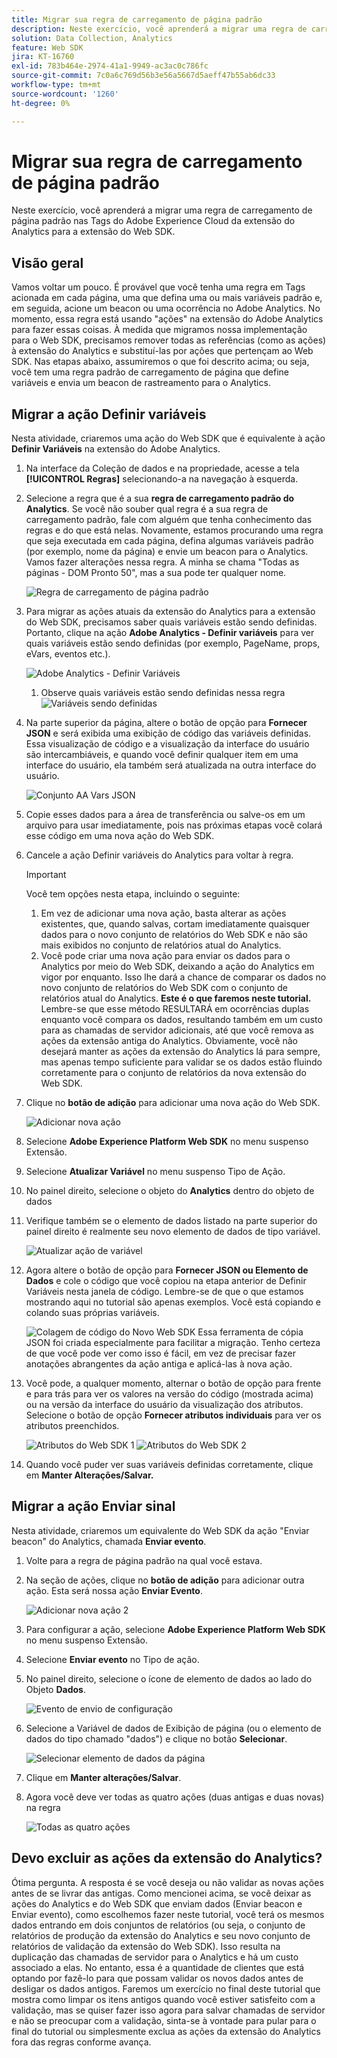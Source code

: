 ```yaml
---
title: Migrar sua regra de carregamento de página padrão
description: Neste exercício, você aprenderá a migrar uma regra de carregamento de página padrão nas Tags do Adobe Experience Cloud da extensão do Analytics para a extensão do Web SDK.
solution: Data Collection, Analytics
feature: Web SDK
jira: KT-16760
exl-id: 783b464e-2974-41a1-9949-ac3ac0c786fc
source-git-commit: 7c0a6c769d56b3e56a5667d5aeff47b55ab6dc33
workflow-type: tm+mt
source-wordcount: '1260'
ht-degree: 0%

---
```


# Migrar sua regra de carregamento de página padrão

Neste exercício, você aprenderá a migrar uma regra de carregamento de página padrão nas Tags do Adobe Experience Cloud da extensão do Analytics para a extensão do Web SDK.

## Visão geral

Vamos voltar um pouco. É provável que você tenha uma regra em Tags acionada em cada página, uma que defina uma ou mais variáveis padrão e, em seguida, acione um beacon ou uma ocorrência no Adobe Analytics. No momento, essa regra está usando &quot;ações&quot; na extensão do Adobe Analytics para fazer essas coisas. À medida que migramos nossa implementação para o Web SDK, precisamos remover todas as referências (como as ações) à extensão do Analytics e substituí-las por ações que pertençam ao Web SDK. Nas etapas abaixo, assumiremos o que foi descrito acima; ou seja, você tem uma regra padrão de carregamento de página que define variáveis e envia um beacon de rastreamento para o Analytics.

## Migrar a ação Definir variáveis

Nesta atividade, criaremos uma ação do Web SDK que é equivalente à ação **Definir Variáveis** na extensão do Adobe Analytics.

1. Na interface da Coleção de dados e na propriedade, acesse a tela **[!UICONTROL Regras]** selecionando-a na navegação à esquerda.
1. Selecione a regra que é a sua **regra de carregamento padrão do Analytics**. Se você não souber qual regra é a sua regra de carregamento padrão, fale com alguém que tenha conhecimento das regras e do que está nelas. Novamente, estamos procurando uma regra que seja executada em cada página, defina algumas variáveis padrão (por exemplo, nome da página) e envie um beacon para o Analytics. Vamos fazer alterações nessa regra. A minha se chama &quot;Todas as páginas - DOM Pronto 50&quot;, mas a sua pode ter qualquer nome.

   ![Regra de carregamento de página padrão](assets/default-page-load-rule.jpg)

1. Para migrar as ações atuais da extensão do Analytics para a extensão do Web SDK, precisamos saber quais variáveis estão sendo definidas. Portanto, clique na ação **Adobe Analytics - Definir variáveis** para ver quais variáveis estão sendo definidas (por exemplo, PageName, props, eVars, eventos etc.).

   ![Adobe Analytics - Definir Variáveis](assets/aa-set-variables.jpg)
   1. Observe quais variáveis estão sendo definidas nessa regra
      ![Variáveis sendo definidas](assets/aa-vars-set.jpg)

1. Na parte superior da página, altere o botão de opção para **Fornecer JSON** e será exibida uma exibição de código das variáveis definidas. Essa visualização de código e a visualização da interface do usuário são intercambiáveis, e quando você definir qualquer item em uma interface do usuário, ela também será atualizada na outra interface do usuário.

   ![Conjunto AA Vars JSON](assets/aa-setvars-json.jpg)

1. Copie esses dados para a área de transferência ou salve-os em um arquivo para usar imediatamente, pois nas próximas etapas você colará esse código em uma nova ação do Web SDK.
1. Cancele a ação Definir variáveis do Analytics para voltar à regra.

   >[!IMPORTANT]
   >
   >Você tem opções nesta etapa, incluindo o seguinte:
   >1. Em vez de adicionar uma nova ação, basta alterar as ações existentes, que, quando salvas, cortam imediatamente quaisquer dados para o novo conjunto de relatórios do Web SDK e não são mais exibidos no conjunto de relatórios atual do Analytics.
   >1. Você pode criar uma nova ação para enviar os dados para o Analytics por meio do Web SDK, deixando a ação do Analytics em vigor por enquanto. Isso lhe dará a chance de comparar os dados no novo conjunto de relatórios do Web SDK com o conjunto de relatórios atual do Analytics. **Este é o que faremos neste tutorial.** Lembre-se que esse método RESULTARÁ em ocorrências duplas enquanto você compara os dados, resultando também em um custo para as chamadas de servidor adicionais, até que você remova as ações da extensão antiga do Analytics. Obviamente, você não desejará manter as ações da extensão do Analytics lá para sempre, mas apenas tempo suficiente para validar se os dados estão fluindo corretamente para o conjunto de relatórios da nova extensão do Web SDK.

1. Clique no **botão de adição** para adicionar uma nova ação do Web SDK.

   ![Adicionar nova ação](assets/add-new-action.jpg)

1. Selecione **Adobe Experience Platform Web SDK** no menu suspenso Extensão.
1. Selecione **Atualizar Variável** no menu suspenso Tipo de Ação.
1. No painel direito, selecione o objeto do **Analytics** dentro do objeto de dados
1. Verifique também se o elemento de dados listado na parte superior do painel direito é realmente seu novo elemento de dados de tipo variável.

   ![Atualizar ação de variável](assets/update-variable-action-analytics.jpg)

1. Agora altere o botão de opção para **Fornecer JSON ou Elemento de Dados** e cole o código que você copiou na etapa anterior de Definir Variáveis nesta janela de código. Lembre-se de que o que estamos mostrando aqui no tutorial são apenas exemplos. Você está copiando e colando suas próprias variáveis.

   ![Colagem de código do Novo Web SDK](assets/new-websdk-code-paste.jpg)
Essa ferramenta de cópia JSON foi criada especialmente para facilitar a migração. Tenho certeza de que você pode ver como isso é fácil, em vez de precisar fazer anotações abrangentes da ação antiga e aplicá-las à nova ação.

1. Você pode, a qualquer momento, alternar o botão de opção para frente e para trás para ver os valores na versão do código (mostrada acima) ou na versão da interface do usuário da visualização dos atributos. Selecione o botão de opção **Fornecer atributos individuais** para ver os atributos preenchidos.

   ![Atributos do Web SDK 1](assets/websdk-attributes-1.jpg)
   ![Atributos do Web SDK 2](assets/websdk-attributes-2.jpg)

1. Quando você puder ver suas variáveis definidas corretamente, clique em **Manter Alterações/Salvar.**

## Migrar a ação Enviar sinal

Nesta atividade, criaremos um equivalente do Web SDK da ação &quot;Enviar beacon&quot; do Analytics, chamada **Enviar evento**.

1. Volte para a regra de página padrão na qual você estava.
1. Na seção de ações, clique no **botão de adição** para adicionar outra ação. Esta será nossa ação **Enviar Evento**.

   ![Adicionar nova ação 2](assets/add-new-action-2.jpg)

1. Para configurar a ação, selecione **Adobe Experience Platform Web SDK** no menu suspenso Extensão.
1. Selecione **Enviar evento** no Tipo de ação.
1. No painel direito, selecione o ícone de elemento de dados ao lado do Objeto **Dados**.

   ![Evento de envio de configuração](assets/send-event-config.jpg)

1. Selecione a Variável de dados de Exibição de página (ou o elemento de dados do tipo chamado &quot;dados&quot;) e clique no botão **Selecionar**.

   ![Selecionar elemento de dados da página](assets/select-data-element-variable.jpg)

1. Clique em **Manter alterações/Salvar**.
1. Agora você deve ver todas as quatro ações (duas antigas e duas novas) na regra

   ![Todas as quatro ações](assets/all-four-actions.jpg)

## Devo excluir as ações da extensão do Analytics?

Ótima pergunta. A resposta é se você deseja ou não validar as novas ações antes de se livrar das antigas. Como mencionei acima, se você deixar as ações do Analytics e do Web SDK que enviam dados (Enviar beacon e Enviar evento), como escolhemos fazer neste tutorial, você terá os mesmos dados entrando em dois conjuntos de relatórios (ou seja, o conjunto de relatórios de produção da extensão do Analytics e seu novo conjunto de relatórios de validação da extensão do Web SDK). Isso resulta na duplicação das chamadas de servidor para o Analytics e há um custo associado a elas. No entanto, essa é a quantidade de clientes que está optando por fazê-lo para que possam validar os novos dados antes de desligar os dados antigos. Faremos um exercício no final deste tutorial que mostra como limpar os itens antigos quando você estiver satisfeito com a validação, mas se quiser fazer isso agora para salvar chamadas de servidor e não se preocupar com a validação, sinta-se à vontade para pular para o final do tutorial ou simplesmente exclua as ações da extensão do Analytics fora das regras conforme avança.
